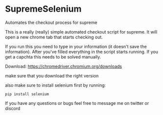 # SupremeSelenium
Automates the checkout process for supreme

This is a really (really) simple automated checkout script for supreme. It will open a new chrome tab that starts checking out.

If you run this you need to type in your information (it doesn't save the information). After you've filled everything in the script starts running. If you get a capchta this needs to be solved manually.




Download: https://chromedriver.chromium.org/downloads

make sure that you download the right version

also make sure to install selenium first by running:

```
pip install selenium
```


If you have any questions or bugs feel free to message me on twitter or discord
